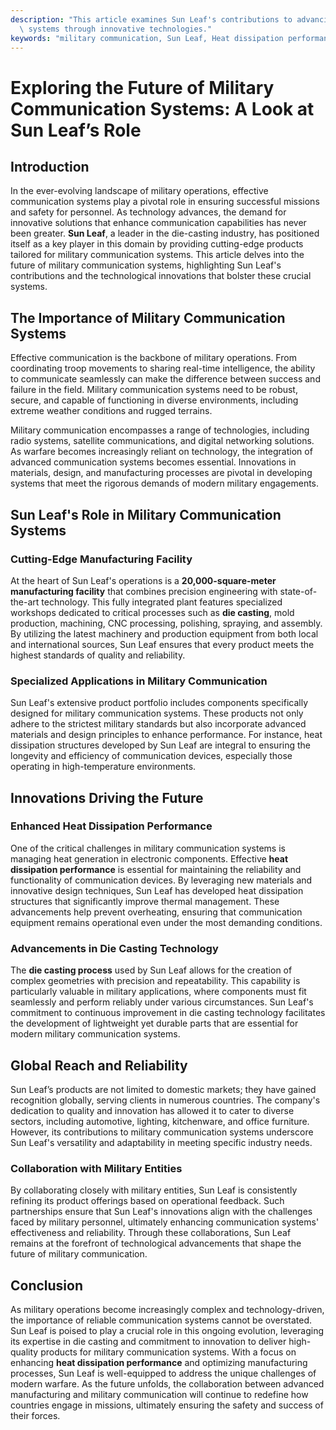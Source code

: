 ```yaml
---
description: "This article examines Sun Leaf's contributions to advancing military communication\
  \ systems through innovative technologies."
keywords: "military communication, Sun Leaf, Heat dissipation performance, Die casting process"
---
```

# Exploring the Future of Military Communication Systems: A Look at Sun Leaf’s Role

## Introduction

In the ever-evolving landscape of military operations, effective communication systems play a pivotal role in ensuring successful missions and safety for personnel. As technology advances, the demand for innovative solutions that enhance communication capabilities has never been greater. **Sun Leaf**, a leader in the die-casting industry, has positioned itself as a key player in this domain by providing cutting-edge products tailored for military communication systems. This article delves into the future of military communication systems, highlighting Sun Leaf's contributions and the technological innovations that bolster these crucial systems.

## The Importance of Military Communication Systems

Effective communication is the backbone of military operations. From coordinating troop movements to sharing real-time intelligence, the ability to communicate seamlessly can make the difference between success and failure in the field. Military communication systems need to be robust, secure, and capable of functioning in diverse environments, including extreme weather conditions and rugged terrains.

Military communication encompasses a range of technologies, including radio systems, satellite communications, and digital networking solutions. As warfare becomes increasingly reliant on technology, the integration of advanced communication systems becomes essential. Innovations in materials, design, and manufacturing processes are pivotal in developing systems that meet the rigorous demands of modern military engagements.

## Sun Leaf's Role in Military Communication Systems

### Cutting-Edge Manufacturing Facility

At the heart of Sun Leaf's operations is a **20,000-square-meter manufacturing facility** that combines precision engineering with state-of-the-art technology. This fully integrated plant features specialized workshops dedicated to critical processes such as **die casting**, mold production, machining, CNC processing, polishing, spraying, and assembly. By utilizing the latest machinery and production equipment from both local and international sources, Sun Leaf ensures that every product meets the highest standards of quality and reliability.

### Specialized Applications in Military Communication

Sun Leaf's extensive product portfolio includes components specifically designed for military communication systems. These products not only adhere to the strictest military standards but also incorporate advanced materials and design principles to enhance performance. For instance, heat dissipation structures developed by Sun Leaf are integral to ensuring the longevity and efficiency of communication devices, especially those operating in high-temperature environments.

## Innovations Driving the Future

### Enhanced Heat Dissipation Performance

One of the critical challenges in military communication systems is managing heat generation in electronic components. Effective **heat dissipation performance** is essential for maintaining the reliability and functionality of communication devices. By leveraging new materials and innovative design techniques, Sun Leaf has developed heat dissipation structures that significantly improve thermal management. These advancements help prevent overheating, ensuring that communication equipment remains operational even under the most demanding conditions.

### Advancements in Die Casting Technology

The **die casting process** used by Sun Leaf allows for the creation of complex geometries with precision and repeatability. This capability is particularly valuable in military applications, where components must fit seamlessly and perform reliably under various circumstances. Sun Leaf's commitment to continuous improvement in die casting technology facilitates the development of lightweight yet durable parts that are essential for modern military communication systems.

## Global Reach and Reliability

Sun Leaf’s products are not limited to domestic markets; they have gained recognition globally, serving clients in numerous countries. The company's dedication to quality and innovation has allowed it to cater to diverse sectors, including automotive, lighting, kitchenware, and office furniture. However, its contributions to military communication systems underscore Sun Leaf's versatility and adaptability in meeting specific industry needs.

### Collaboration with Military Entities

By collaborating closely with military entities, Sun Leaf is consistently refining its product offerings based on operational feedback. Such partnerships ensure that Sun Leaf's innovations align with the challenges faced by military personnel, ultimately enhancing communication systems' effectiveness and reliability. Through these collaborations, Sun Leaf remains at the forefront of technological advancements that shape the future of military communication.

## Conclusion

As military operations become increasingly complex and technology-driven, the importance of reliable communication systems cannot be overstated. Sun Leaf is poised to play a crucial role in this ongoing evolution, leveraging its expertise in die casting and commitment to innovation to deliver high-quality products for military communication systems. With a focus on enhancing **heat dissipation performance** and optimizing manufacturing processes, Sun Leaf is well-equipped to address the unique challenges of modern warfare. As the future unfolds, the collaboration between advanced manufacturing and military communication will continue to redefine how countries engage in missions, ultimately ensuring the safety and success of their forces.
